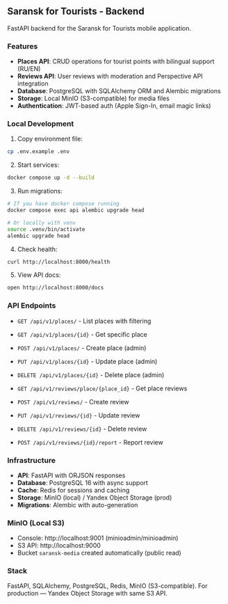 ## Saransk for Tourists - Backend

FastAPI backend for the Saransk for Tourists mobile application.

### Features

- **Places API**: CRUD operations for tourist points with bilingual support (RU/EN)
- **Reviews API**: User reviews with moderation and Perspective API integration
- **Database**: PostgreSQL with SQLAlchemy ORM and Alembic migrations
- **Storage**: Local MinIO (S3-compatible) for media files
- **Authentication**: JWT-based auth (Apple Sign-In, email magic links)

### Local Development

1. Copy environment file:
```bash
cp .env.example .env
```

2. Start services:
```bash
docker compose up -d --build
```

3. Run migrations:
```bash
# If you have docker compose running
docker compose exec api alembic upgrade head

# Or locally with venv
source .venv/bin/activate
alembic upgrade head
```

4. Check health:
```bash
curl http://localhost:8000/health
```

5. View API docs:
```bash
open http://localhost:8000/docs
```

### API Endpoints

- `GET /api/v1/places/` - List places with filtering
- `GET /api/v1/places/{id}` - Get specific place
- `POST /api/v1/places/` - Create place (admin)
- `PUT /api/v1/places/{id}` - Update place (admin)
- `DELETE /api/v1/places/{id}` - Delete place (admin)

- `GET /api/v1/reviews/place/{place_id}` - Get place reviews
- `POST /api/v1/reviews/` - Create review
- `PUT /api/v1/reviews/{id}` - Update review
- `DELETE /api/v1/reviews/{id}` - Delete review
- `POST /api/v1/reviews/{id}/report` - Report review

### Infrastructure

- **API**: FastAPI with ORJSON responses
- **Database**: PostgreSQL 16 with async support
- **Cache**: Redis for sessions and caching
- **Storage**: MinIO (local) / Yandex Object Storage (prod)
- **Migrations**: Alembic with auto-generation

### MinIO (Local S3)

- Console: http://localhost:9001 (minioadmin/minioadmin)
- S3 API: http://localhost:9000
- Bucket `saransk-media` created automatically (public read)

### Stack

FastAPI, SQLAlchemy, PostgreSQL, Redis, MinIO (S3-compatible). For production — Yandex Object Storage with same S3 API.

